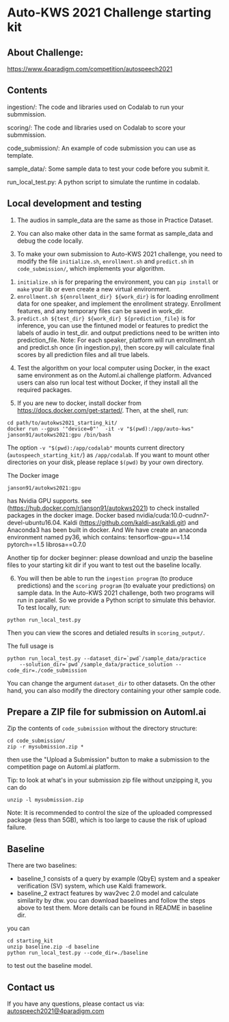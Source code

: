 Auto-KWS 2021 Challenge starting kit
======================================
## About Challenge:
https://www.4paradigm.com/competition/autospeech2021

## Contents
ingestion/: The code and libraries used on Codalab to run your submmission.

scoring/: The code and libraries used on Codalab to score your submmission.

code_submission/: An example of code submission you can use as template.

sample_data/: Some sample data to test your code before you submit it.

run_local_test.py: A python script to simulate the runtime in codalab.

## Local development and testing
1. The audios in sample_data are the same as those in Practice Dataset.

2. You can also make other data in the same format as sample_data and debug the code locally.

3. To make your own submission to Auto-KWS 2021 challenge, you need to modify the file 
`initialize.sh`, `enrollment.sh` and `predict.sh` in `code_submission/`, which implements your 
algorithm.

1) `initialize.sh` is for preparing the environment, you can `pip install` or `make` your lib 
or even create a new virtual environment.
2) `enrollment.sh ${enrollment_dir} ${work_dir}` is for loading enrollment data for one speaker, 
and implement the enrollment strategy. Enrollment features, and any temporary files can be 
saved in work_dir.
3) `predict.sh ${test_dir} ${work_dir} ${prediction_file}` is for inference, you can use the 
fintuned model or features to predict the labels of audio in test_dir. and output predictions
need to be written into prediction_file.
Note: For each speaker, platform will run enrollment.sh and predict.sh once (in ingestion.py),
then score.py will calculate final scores by all prediction files and all true labels.

4. Test the algorithm on your local computer using Docker,
in the exact same environment as on the Automl.ai challenge platform. Advanced
users can also run local test without Docker, if they install all the required
packages.

5. If you are new to docker, install docker from https://docs.docker.com/get-started/.
Then, at the shell, run:
```
cd path/to/autokws2021_starting_kit/
docker run --gpus '"device=0"'  -it -v "$(pwd):/app/auto-kws" janson91/autokws2021:gpu /bin/bash
```
The option `-v "$(pwd):/app/codalab"` mounts current directory
(`autospeech_starting_kit/`) as `/app/codalab`. If you want to mount other
directories on your disk, please replace `$(pwd)` by your own directory.

The Docker image
```
janson91/autokws2021:gpu
```
has Nvidia GPU supports. see (https://hub.docker.com/r/janson91/autokws2021)
to check installed packages in the docker image.
Docker based nvidia/cuda:10.0-cudnn7-devel-ubuntu16.04.
Kaldi (https://github.com/kaldi-asr/kaldi.git)  and Anaconda3 has been built in docker.
And We have create an anaconda environment named py36, which contains:
    tensorflow-gpu==1.14
    pytorch==1.5
    librosa==0.7.0

Another tip for docker beginner: please download and unzip the baseline files to your starting kit dir if you want to test out the baseline locally. 

6. You will then be able to run the `ingestion program` (to produce predictions)
and the `scoring program` (to evaluate your predictions) on sample data.
In the Auto-KWS 2021 challenge, both two programs will run in parallel. So we provide 
a Python script to simulate this behavior. To test locally, run:
```
python run_local_test.py
```
Then you can view the scores and detialed results in `scoring_output/`.

The full usage is
```
python run_local_test.py --dataset_dir=`pwd`/sample_data/practice 
    --solution_dir=`pwd`/sample_data/practice_solution --code_dir=./code_submission
```
You can change the argument `dataset_dir` to other datasets. On the other hand,
you can also modify the directory containing your other sample code.

## Prepare a ZIP file for submission on Automl.ai
Zip the contents of `code_submission` without the directory structure:
```
cd code_submission/
zip -r mysubmission.zip *
```
then use the "Upload a Submission" button to make a submission to the
competition page on Automl.ai platform.

Tip: to look at what's in your submission zip file without unzipping it, you
can do
```
unzip -l mysubmission.zip
```
Note: It is recommended to control the size of the uploaded compressed package (less than 5GB), which 
is too large to cause the risk of upload failure.

## Baseline
There are two baselines:
- baseline_1 consists of a query by example (QbyE) system and a speaker verification (SV) system,
which use Kaldi framework.
- baseline_2 extract features by wav2vec 2.0 model and calculate similarity by dtw.
you can download baselines and follow the steps above to test them.
More details can be found in README in baseline dir.

you can 

```
cd starting_kit
unzip baseline.zip -d baseline
python run_local_test.py --code_dir=./baseline
```

to test out the baseline model.

## Contact us
If you have any questions, please contact us via:
<autospeech2021@4paradigm.com>

